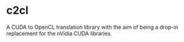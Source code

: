 # c2cl
A CUDA to OpenCL translation library with the aim of being a drop-in replacement for the nVidia CUDA libraries.
